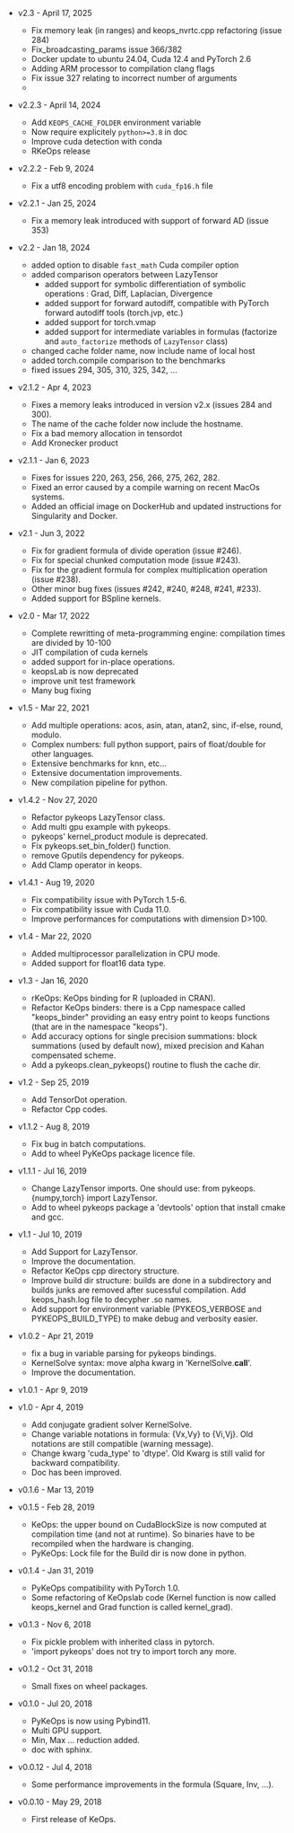 * v2.3 - April 17, 2025
   - Fix memory leak (in ranges) and keops_nvrtc.cpp refactoring (issue 284)
   - Fix_broadcasting_params issue 366/382
   - Docker update to ubuntu 24.04, Cuda 12.4 and PyTorch 2.6 
   - Adding ARM processor to compilation clang flags
   - Fix issue 327 relating to incorrect number of arguments
   - 

* v2.2.3 - April 14, 2024
   - Add `KEOPS_CACHE_FOLDER` environment variable
   - Now require explicitely `python>=3.8` in doc
   - Improve cuda detection with conda 
   - RKeOps release


* v2.2.2 - Feb 9, 2024
   - Fix a utf8 encoding problem with `cuda_fp16.h` file


* v2.2.1 - Jan 25, 2024
   - Fix a memory leak introduced with support of forward AD (issue 353)


* v2.2 - Jan 18, 2024
   - added option to disable `fast_math` Cuda compiler option
   - added comparison operators between LazyTensor
	 - added support for symbolic differentiation of symbolic operations : Grad, Diff, Laplacian, Divergence
	 - added support for forward autodiff, compatible with PyTorch forward autodiff tools (torch.jvp, etc.)
	 - added support for torch.vmap
	 - added support for intermediate variables in formulas (factorize and `auto_factorize` methods of `LazyTensor` class)
   - changed cache folder name, now include name of local host
   - added torch.compile comparison to the benchmarks
   - fixed issues 294, 305, 310, 325, 342, ...


* v2.1.2 - Apr 4, 2023
   - Fixes a memory leaks introduced in version v2.x (issues 284 and 300).
   - The name of the cache folder now include the hostname.
   - Fix a bad memory allocation in tensordot
   - Add Kronecker product


* v2.1.1 - Jan 6, 2023
    - Fixes for issues 220, 263, 256, 266, 275, 262, 282.
    - Fixed an error caused by a compile warning on recent MacOs systems.
    - Added an official image on DockerHub and updated instructions for Singularity and Docker.


* v2.1 - Jun 3, 2022
    - Fix for gradient formula of divide operation (issue #246).
    - Fix for special chunked computation mode (issue #243).
    - Fix for the gradient formula for complex multiplication operation (issue #238).
    - Other minor bug fixes (issues #242, #240, #248, #241, #233).
    - Added support for BSpline kernels.


* v2.0 - Mar 17, 2022
    - Complete rewritting of meta-programming engine: compilation times are divided by 10-100
    - JIT compilation of cuda kernels
    - added support for in-place operations.
    - keopsLab is now deprecated
    - improve unit test framework
    - Many bug fixing


* v1.5 - Mar 22, 2021
    - Add multiple operations: acos, asin, atan, atan2, sinc, if-else, round, modulo.
    - Complex numbers: full python support, pairs of float/double for other languages.
    - Extensive benchmarks for knn, etc...
    - Extensive documentation improvements.
    - New compilation pipeline for python.


* v1.4.2 - Nov 27, 2020
    - Refactor pykeops LazyTensor class.
    - Add multi gpu example with pykeops.
    - pykeops' kernel_product module is deprecated.
    - Fix pykeops.set_bin_folder() function.
    - remove Gputils dependency for pykeops.
    - Add Clamp operator in keops.


* v1.4.1 - Aug 19, 2020
    - Fix compatibility issue with PyTorch 1.5-6.
    - Fix compatibility issue with Cuda 11.0.
    - Improve performances for computations with dimension D>100.


* v1.4 - Mar 22, 2020
    - Added multiprocessor parallelization in CPU mode.
    - Added support for float16 data type.


* v1.3 - Jan 16, 2020
    - rKeOps: KeOps binding for R (uploaded in CRAN).
    - Refactor KeOps binders: there is a Cpp namespace called "keops_binder" providing an easy entry point to keops functions (that are in the namespace "keops").
    - Add accuracy options for single precision summations: block summations (used by default now), mixed precision and Kahan compensated scheme.
    - Add a pykeops.clean_pykeops() routine to flush the cache dir.
    

* v1.2 - Sep 25, 2019
    - Add TensorDot operation.
    - Refactor Cpp codes.


* v1.1.2 - Aug 8, 2019
    - Fix bug in batch computations.
    - Add to wheel PyKeOps package licence file.


* v1.1.1 - Jul 16, 2019
    - Change LazyTensor imports. One should use: from pykeops.{numpy,torch} import LazyTensor.
    - Add to wheel pykeops package a 'devtools' option that install cmake and gcc.


* v1.1 - Jul 10, 2019
    - Add Support for LazyTensor.
    - Improve the documentation.
    - Refactor KeOps cpp directory structure.
    - Improve build dir structure: builds are done in a subdirectory and builds junks are removed after sucessful compilation. Add keops_hash.log file to decypher .so names.
    - Add support for environment variable (PYKEOS_VERBOSE and PYKEOPS_BUILD_TYPE) to make debug and verbosity easier.


* v1.0.2 - Apr 21, 2019
    - fix a bug in variable parsing for pykeops bindings.
    - KernelSolve syntax: move alpha kwarg in 'KernelSolve.__call__'.
    - Improve the documentation.


* v1.0.1 - Apr 9, 2019


* v1.0 - Apr 4, 2019
    - Add conjugate gradient solver KernelSolve.
    - Change variable notations in formula: {Vx,Vy} to {Vi,Vj}. Old notations are still compatible (warning message).
    - Change kwarg 'cuda_type' to 'dtype'. Old Kwarg is still valid for backward compatibility.
    - Doc has been improved.


* v0.1.6 - Mar 13, 2019


* v0.1.5 - Feb 28, 2019
    - KeOps: the upper bound on CudaBlockSize is now computed at compilation time (and not at runtime). So binaries have to be recompiled when the hardware is changing.
    - PyKeOps: Lock file for the Build dir is now done in python.


* v0.1.4 - Jan 31, 2019
    - PyKeOps compatibility with PyTorch 1.0.
    - Some refactoring of KeOpslab code (Kernel function is now called keops_kernel and Grad function is called kernel_grad).


* v0.1.3 - Nov 6, 2018
    - Fix pickle problem with inherited class in pytorch.
    - 'import pykeops' does not try to import torch any more.


* v0.1.2 - Oct 31, 2018
    - Small fixes on wheel packages.


* v0.1.0 - Jul 20, 2018
    - PyKeOps is now using Pybind11.
    - Multi GPU support.
    - Min, Max ... reduction added.
    - doc with sphinx.


* v0.0.12 - Jul 4, 2018
    - Some performance improvements in the formula (Square, Inv, ...).


* v0.0.10 - May 29, 2018
     - First release of KeOps.

